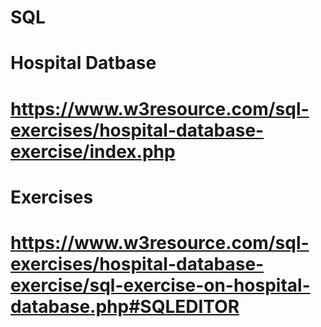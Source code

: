 # SQL
# Hospital Datbase
# https://www.w3resource.com/sql-exercises/hospital-database-exercise/index.php

# Exercises
# https://www.w3resource.com/sql-exercises/hospital-database-exercise/sql-exercise-on-hospital-database.php#SQLEDITOR
